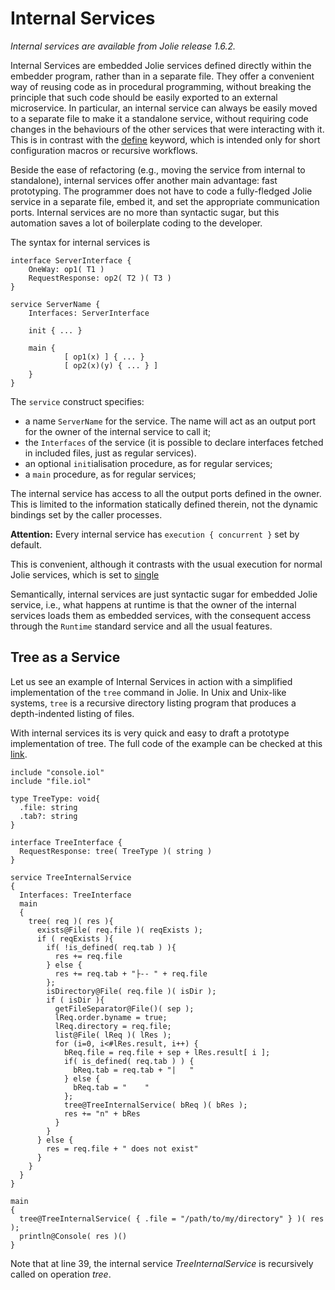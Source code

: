 # Internal Services

_Internal services are available from Jolie release 1.6.2._

Internal Services are embedded Jolie services defined directly within the embedder program, rather than in a separate file. They offer a convenient way of reusing code as in procedural programming, without breaking the principle that such code should be easily exported to an external microservice. In particular, an internal service can always be easily moved to a separate file to make it a standalone service, without requiring code changes in the behaviours of the other services that were interacting with it. This is in contrast with the [define](https://jolielang.gitbook.io/docs/basics/define) keyword, which is intended only for short configuration macros or recursive workflows.

Beside the ease of refactoring \(e.g., moving the service from internal to standalone\), internal services offer another main advantage: fast prototyping. The programmer does not have to code a fully-fledged Jolie service in a separate file, embed it, and set the appropriate communication ports. Internal services are no more than syntactic sugar, but this automation saves a lot of boilerplate coding to the developer.

The syntax for internal services is

```text
interface ServerInterface {
    OneWay: op1( T1 )
    RequestResponse: op2( T2 )( T3 )
}

service ServerName {
    Interfaces: ServerInterface

    init { ... }

    main {
            [ op1(x) ] { ... }
            [ op2(x)(y) { ... } ]
    }
}
```

The `service` construct specifies:

* a name `ServerName` for the service. The name will act as an output port for the owner of the internal service to call it;
* the `Interfaces` of the service \(it is possible to declare interfaces fetched in included files, just as regular services\).
* an optional `init`ialisation procedure, as for regular services;
* a `main` procedure, as for regular services;

The internal service has access to all the output ports defined in the owner. This is limited to the information statically defined therein, not the dynamic bindings set by the caller processes.

**Attention:** Every internal service has `execution { concurrent }` set by default.

This is convenient, although it contrasts with the usual execution for normal Jolie services, which is set to [single](https://jolielang.gitbook.io/docs/basics/composing_statements#statement-execution-operators)

Semantically, internal services are just syntactic sugar for embedded Jolie service, i.e., what happens at runtime is that the owner of the internal services loads them as embedded services, with the consequent access through the `Runtime` standard service and all the usual features.

## Tree as a Service

Let us see an example of Internal Services in action with a simplified implementation of the `tree` command in Jolie. In Unix and Unix-like systems, `tree` is a recursive directory listing program that produces a depth-indented listing of files.

With internal services its is very quick and easy to draft a prototype implementation of tree. The full code of the example can be checked at this [link](https://github.com/jolie/examples/tree/master/04_architectural_composition/03_internal_services/02_tree_as_a_service).

```text
include "console.iol"
include "file.iol"

type TreeType: void{
  .file: string
  .tab?: string
}

interface TreeInterface {
  RequestResponse: tree( TreeType )( string )
}

service TreeInternalService
{
  Interfaces: TreeInterface
  main
  {
    tree( req )( res ){
      exists@File( req.file )( reqExists );
      if ( reqExists ){
        if( !is_defined( req.tab ) ){
          res += req.file
        } else {
          res += req.tab + "├-- " + req.file
        };
        isDirectory@File( req.file )( isDir );
        if ( isDir ){
          getFileSeparator@File()( sep );
          lReq.order.byname = true;
          lReq.directory = req.file;
          list@File( lReq )( lRes );
          for (i=0, i<#lRes.result, i++) {
            bReq.file = req.file + sep + lRes.result[ i ];
            if( is_defined( req.tab ) ) {
              bReq.tab = req.tab + "|   "
            } else {
              bReq.tab = "    "
            };
            tree@TreeInternalService( bReq )( bRes );
            res += "n" + bRes
          }
        }
      } else {
        res = req.file + " does not exist"
      }
    }
  }
}

main
{
  tree@TreeInternalService( { .file = "/path/to/my/directory" } )( res );
  println@Console( res )()
}
```

Note that at line 39, the internal service _TreeInternalService_ is recursively called on operation _tree_.

